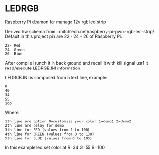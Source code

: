 LEDRGB
======

Raspberry Pi deamon for manage 12v rgb led strip


Derived hw schema from :  mitchtech.net/raspberry-pi-pwm-rgb-led-strip/
Default in this project pin are 22 - 24 - 26 of Raspberry Pi.
```
22- Red
24- Green
26- Blue
```

After compile launch it in back ground and recall it with kill signal usr1 it read/execute LEDRGB.INI information.

LEDRGB.INI is composed from 5 text line, example:

```
0
40
34
55
100
```

Where:
```
1th line are option 0=customize your color 1=demo1 2=demo2
2th line are delay for demo
3th line for RED (values from 0 to 100)
4th line for GREEN (values from 0 to 100)
5th line for BLUE (values from 0 to 100)
```
In this example led set color at R=34 G=55 B=100
